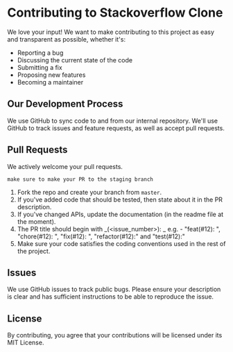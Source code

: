 # Contributing to Stackoverflow Clone
We love your input! We want to make contributing to this project as easy and transparent as possible, whether it's:

- Reporting a bug
- Discussing the current state of the code
- Submitting a fix
- Proposing new features
- Becoming a maintainer

## Our Development Process
We use GitHub to sync code to and from our internal repository. We'll use GitHub
to track issues and feature requests, as well as accept pull requests.

## Pull Requests
We actively welcome your pull requests.

```make sure to make your PR to the staging branch```

1. Fork the repo and create your branch from `master`.
2. If you've added code that should be tested, then state about it in the PR description.
3. If you've changed APIs, update the documentation (in the readme file at the moment).
4. The PR title should begin with _<action>(<issue_number>): _ e.g. - "feat(#12): ", "chore(#12): ", "fix(#12): ", "refactor(#12):" and "test(#12):"
5. Make sure your code satisfies the coding conventions used in the rest of the project.

## Issues
We use GitHub issues to track public bugs. Please ensure your description is
clear and has sufficient instructions to be able to reproduce the issue.

## License
By contributing, you agree that your contributions will be licensed under its MIT License.